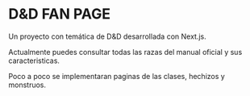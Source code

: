 # D&D FAN PAGE
Un proyecto con temática de D&D desarrollada con Next.js.

Actualmente puedes consultar todas las razas del manual oficial y sus caracteristicas.

Poco a poco se implementaran paginas de las clases, hechizos y monstruos.
